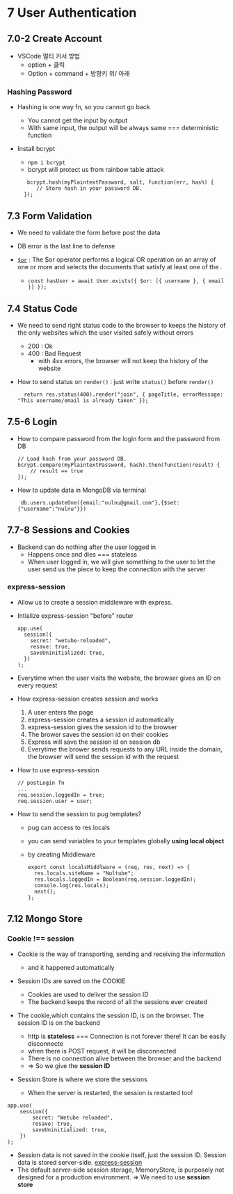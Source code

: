 # 7 User Authentication

## 7.0-2 Create Account

- VSCode 멀티 커서 방법
  - option + 클릭
  - Option + command + 방향키 위/ 아래

### Hashing Password

- Hashing is one way fn, so you cannot go back

  - You cannot get the input by output
  - With same input, the output will be always same === deterministic function

- Install bcrypt
  - `npm i bcrypt`
  - bcrypt will protect us from rainbow table attack
  ```
     bcrypt.hash(myPlaintextPassword, salt, function(err, hash) {
        // Store hash in your password DB.
    });
  ```

## 7.3 Form Validation

- We need to validate the form before post the data
- DB error is the last line to defense

- [`$or`](https://www.mongodb.com/docs/manual/reference/operator/query/or/) : The $or operator performs a logical OR operation on an array of one or more <expressions> and selects the documents that satisfy at least one of the <expressions>.
  - `const hasUser = await User.exists({ $or: [{ username }, { email }] });`

## 7.4 Status Code

- We need to send right status code to the browser to keeps the history of the only websites which the user visited safely without errors

  - 200 : Ok
  - 400 : Bad Request
    - with 4xx errors, the browser will not keep the history of the website

- How to send status on `render()` : just write `status()` before `render()`
  ```
  	return res.status(400).render("join", { pageTitle, errorMessage: "This username/email is already taken" });
  ```

## 7.5-6 Login

- How to compare password from the login form and the password from DB

  ```
  // Load hash from your password DB.
  bcrypt.compare(myPlaintextPassword, hash).then(function(result) {
      // result == true
  });
  ```

- How to update data in MongoDB via terminal
  ```
   db.users.updateOne({email:"nulnu@gmail.com"},{$set:{"username":"nulnu"}})
  ```

## 7.7-8 Sessions and Cookies

- Backend can do nothing after the user logged in
  - Happens once and dies === stateless
  - When user logged in, we will give something to the user to let the user send us the piece to keep the connection with the server

### express-session

- Allow us to create a session middleware with express.
- Intialize express-session "before" router

  ```
  app.use(
    session({
      secret: "wetube-reloaded",
      resave: true,
      saveUninitialized: true,
    })
  );
  ```

- Everytime when the user visits the website, the browser gives an ID on every request

- How express-session creates session and works

  1. A user enters the page
  2. express-session creates a session id automatically
  3. express-session gives the session id to the browser
  4. The brower saves the session id on their cookies
  5. Express will save the session id on session db
  6. Everytime the brower sends requests to any URL inside the domain, the browser will send the session id with the request

- How to use express-session

  ```
  // postLogin fn
  ...
  req.session.loggedIn = true;
  req.session.user = user;
  ```

- How to send the session to pug templates?

  - pug can access to res.locals
  - you can send variables to your templates globally **using local object**
  - by creating Middleware

    ```
    export const localsMiddlware = (req, res, next) => {
      res.locals.siteName = "Nultube";
      res.locals.loggedIn = Boolean(req.session.loggedIn);
      console.log(res.locals);
      next();
    };

    ```

## 7.12 Mongo Store

### Cookie !== session

- Cookie is the way of transporting, sending and receiving the information

  - and it happened automatically

- Session IDs are saved on the COOKIE

  - Cookies are used to deliver the session ID
  - The backend keeps the record of all the sessions ever created

- The cookie,which contains the session ID, is on the browser. The session ID is on the backend

  - http is **stateless** === Connection is not forever there! It can be easily disconnecte
  - when there is POST request, it will be disconnected
  - There is no connection alive between the browser and the backend
  - => So we give the **session ID**

- Session Store is where we store the sessions
  - When the server is restarted, the session is restarted too!

```
app.use(
	session({
		secret: "Wetube reloaded",
		resave: true,
		saveUninitialized: true,
	})
);
```

- Session data is not saved in the cookie itself, just the session ID. Session data is stored server-side. [express-session](https://www.npmjs.com/package/express-session)
- The default server-side session storage, MemoryStore, is purposely not designed for a production environment. => We need to use **session store**
